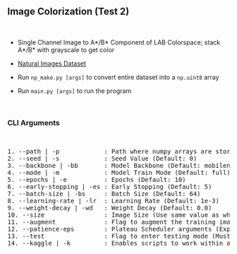 ## Image Colorization (Test 2)

<br>

- Single Channel Image to A*/B* Component of LAB Colorspace; stack A*/B* with grayscale to get color

- [Natural Images Dataset](https://www.kaggle.com/prasunroy/natural-images)

- Run `np_make.py [args]` to convert entire dataset into a `np.uint8` array

- Run `main.py [args]` to run the program

<br>

### **CLI Arguments**

<br>

<pre>
1. --path | -p            : Path where numpy arrays are stored after running np_make (Default: data)
2. --seed | -s            : Seed Value (Default: 0)
3. --backbone | -bb       : Model Backbone (Default: mobilenet) (Available: vgg, resnet, densenet, mobilenet)
4. --mode | -m            : Model Train Mode (Default: full) (Available: full, semi, final)
5. --epochs | -e          : Epochs (Default: 10)
6. --early-stopping | -es : Early Stopping (Default: 5)
7. --batch-size | -bs     : Batch Size (Default: 64)
8. --learning-rate | -lr  : Learning Rate (Default: 1e-3)
9. --weight-decay | -wd   : Weight Decay (Default: 0.0)
10. --size                : Image Size (Use same value as when running np_make.py)
11. --augment             : Flag to augment the training images
12. --patience-eps        : Plateau Scheduler arguments (Expects as 'patience' 'eps')
13. --test                : Flag to enter testing mode (Must be followed up by an image name as 'image_name.ext')
14. --kaggle | -k         : Enables scripts to work within a kaggle notebookvls
</pre>
